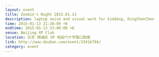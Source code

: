```yaml
---
layout: event
title: Zoomin's Night 2015.01.13
description: laptop noise and visual work for kiddeng, DingChenChen
time: 2015-01-13 21:30:00 +8
endtime: 2015-01-13 23:00:00 +8
venue: Beijing XP Club
location: 北京 西城区 XP 地安门十字路口西南
link: http://www.douban.com/event/23416794/
category: event
---
```

